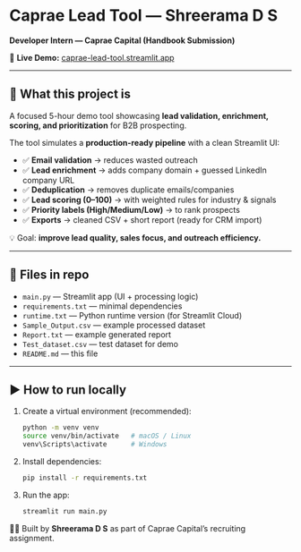 # Caprae Lead Tool — Shreerama D S  
**Developer Intern — Caprae Capital (Handbook Submission)**  

🔗 **Live Demo:** [caprae-lead-tool.streamlit.app](https://caprae-lead-tool.streamlit.app/)  

---

## 🚀 What this project is
A focused 5-hour demo tool showcasing **lead validation, enrichment, scoring, and prioritization** for B2B prospecting.  

The tool simulates a **production-ready pipeline** with a clean Streamlit UI:  
- ✅ **Email validation** → reduces wasted outreach  
- ✅ **Lead enrichment** → adds company domain + guessed LinkedIn company URL  
- ✅ **Deduplication** → removes duplicate emails/companies  
- ✅ **Lead scoring (0–100)** → with weighted rules for industry & signals  
- ✅ **Priority labels (High/Medium/Low)** → to rank prospects  
- ✅ **Exports** → cleaned CSV + short report (ready for CRM import)  

💡 Goal: **improve lead quality, sales focus, and outreach efficiency.**

---

## 📂 Files in repo
- `main.py` — Streamlit app (UI + processing logic)  
- `requirements.txt` — minimal dependencies  
- `runtime.txt` — Python runtime version (for Streamlit Cloud)  
- `Sample_Output.csv` — example processed dataset  
- `Report.txt` — example generated report  
- `Test_dataset.csv` — test dataset for demo  
- `README.md` — this file  

---

## ▶️ How to run locally
1. Create a virtual environment (recommended):  
   ```bash
   python -m venv venv
   source venv/bin/activate   # macOS / Linux
   venv\Scripts\activate      # Windows
   ```
2. Install dependencies:  
   ```bash
   pip install -r requirements.txt
   ```
3. Run the app:  
   ```bash
   streamlit run main.py
   ```

👨‍💻 Built by **Shreerama D S** as part of Caprae Capital’s recruiting assignment.  
